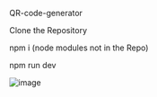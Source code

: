 QR-code-generator

Clone the Repository 

npm i (node modules not in the Repo)

npm run dev

![image](https://github.com/user-attachments/assets/31403ff3-1c6f-4dff-9bd1-e27b5216717b)

